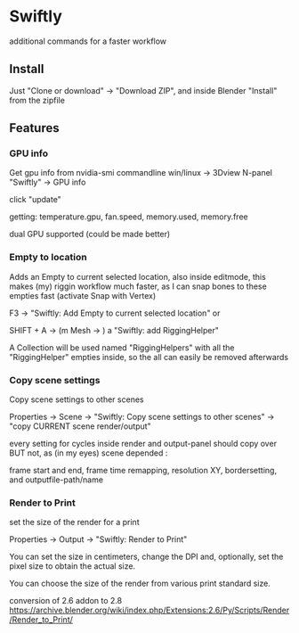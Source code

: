 # Swiftly
 additional commands for a faster workflow

## Install
Just "Clone or download" -> "Download ZIP", and inside Blender "Install" from the zipfile

## Features
### GPU info
Get gpu info from nvidia-smi commandline win/linux -> 3Dview N-panel "Swiftly" -> GPU info

click "update"

getting: 
temperature.gpu, fan.speed, memory.used, memory.free

dual GPU supported (could be made better)

### Empty to location ###
Adds an Empty to current selected location, also inside editmode, this makes (my) riggin workflow much faster, as I can snap bones to these empties fast (activate Snap with Vertex)

F3 -> "Swiftly: Add Empty to current selected location" or

SHIFT + A -> (m Mesh -> ) a "Swiftly: add RiggingHelper"

A Collection will be used named "RiggingHelpers" with all the "RiggingHelper" empties inside, so the all can easily be removed afterwards

### Copy scene settings ###
Copy scene settings to other scenes

Properties -> Scene -> "Swiftly: Copy scene settings to other scenes" -> "copy CURRENT scene render/output"

every setting for cycles inside render and output-panel should copy over BUT not, as (in my eyes) scene depended :

frame start and end, frame time remapping, resolution XY, bordersetting, and outputfile-path/name

### Render to Print ###
set the size of the render for a print

Properties -> Output -> "Swiftly: Render to Print"

You can set the size in centimeters, change the DPI and, optionally, set the pixel size to obtain the actual size.

You can choose the size of the render from various print standard size.

conversion of 2.6 addon to 2.8 https://archive.blender.org/wiki/index.php/Extensions:2.6/Py/Scripts/Render/Render_to_Print/

